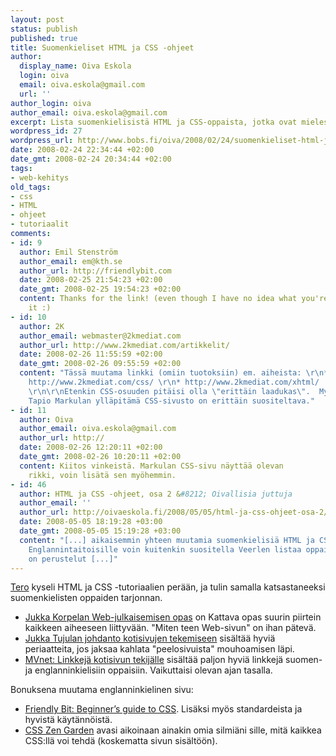 ```yaml
---
layout: post
status: publish
published: true
title: Suomenkieliset HTML ja CSS -ohjeet
author:
  display_name: Oiva Eskola
  login: oiva
  email: oiva.eskola@gmail.com
  url: ''
author_login: oiva
author_email: oiva.eskola@gmail.com
excerpt: Lista suomenkielisistä HTML ja CSS-oppaista, jotka ovat mielestäni hyviä.
wordpress_id: 27
wordpress_url: http://www.bobs.fi/oiva/2008/02/24/suomenkieliset-html-ja-css-ohjeet/
date: 2008-02-24 22:34:44 +02:00
date_gmt: 2008-02-24 20:34:44 +02:00
tags:
- web-kehitys
old_tags:
- css
- HTML
- ohjeet
- tutoriaalit
comments:
- id: 9
  author: Emil Stenström
  author_email: em@kth.se
  author_url: http://friendlybit.com
  date: 2008-02-25 21:54:23 +02:00
  date_gmt: 2008-02-25 19:54:23 +02:00
  content: Thanks for the link! (even though I have no idea what you're saying about
    it :)
- id: 10
  author: 2K
  author_email: webmaster@2kmediat.com
  author_url: http://www.2kmediat.com/artikkelit/
  date: 2008-02-26 11:55:59 +02:00
  date_gmt: 2008-02-26 09:55:59 +02:00
  content: "Tässä muutama linkki (omiin tuotoksiin) em. aiheista: \r\n*
    http://www.2kmediat.com/css/ \r\n* http://www.2kmediat.com/xhtml/
    \r\n\r\nEtenkin CSS-osuuden pitäisi olla \"erittäin laadukas\".  Myös
    Tapio Markulan ylläpitämä CSS-sivusto on erittäin suositeltava."
- id: 11
  author: Oiva
  author_email: oiva.eskola@gmail.com
  author_url: http://
  date: 2008-02-26 12:20:11 +02:00
  date_gmt: 2008-02-26 10:20:11 +02:00
  content: Kiitos vinkeistä. Markulan CSS-sivu näyttää olevan
    rikki, voin lisätä sen myöhemmin.
- id: 46
  author: HTML ja CSS -ohjeet, osa 2 &#8212; Oivallisia juttuja
  author_email: ''
  author_url: http://oivaeskola.fi/2008/05/05/html-ja-css-ohjeet-osa-2/
  date: 2008-05-05 18:19:28 +03:00
  date_gmt: 2008-05-05 15:19:28 +03:00
  content: "[...] aikaisemmin yhteen muutamia suomenkielisiä HTML ja CSS -ohjeita.
    Englannintaitoisille voin kuitenkin suositella Veerlen listaa oppaista. Mukana
    on perustelut [...]"
---
```

<p><a href="http://tero.vuodatus.net/">Tero</a> kyseli HTML ja CSS -tutoriaalien perään, ja tulin samalla katsastaneeksi suomenkielisten oppaiden tarjonnan.</p>
<ul>
<li><a href="http://www.cs.tut.fi/~jkorpela/webjulk/">Jukka Korpelan Web-julkaisemisen opas</a> on Kattava opas suurin piirtein kaikkeen aiheeseen liittyvään. "Miten teen Web-sivun" on ihan pätevä.</li>
<li><a href="http://koti.mbnet.fi/ugo/johdanto.html">Jukka Tujulan johdanto kotisivujen tekemiseen</a> sisältää hyviä periaatteita, jos jaksaa kahlata "peelosivuista" mouhoamisen läpi.</li>
<li><a href="http://www.mvnet.fi/index.php?osio=Kotisivun_teko&amp;sivu=Linkkej%C3%A4">MVnet: Linkkejä kotisivun tekijälle</a> sisältää paljon hyviä linkkejä suomen- ja englanninkielisiin oppaisiin. Vaikuttaisi olevan ajan tasalla.</li>
</ul>
<p>Bonuksena muutama englanninkielinen sivu:</p>
<ul>
<li><a href="http://friendlybit.com/css/beginners-guide-to-css-and-standards/">Friendly Bit: Beginner&rsquo;s guide to CSS</a>. Lisäksi myös standardeista ja hyvistä käytännöistä.</li>
<li><a href="http://www.csszengarden.com/">CSS Zen Garden</a> avasi aikoinaan ainakin omia silmiäni sille, mitä kaikkea CSS:llä voi tehdä (koskematta sivun sisältöön).</li>
</ul>
